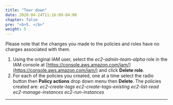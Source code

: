 ```yaml
---
title: "Tear down"
date: 2020-04-24T11:16:09-04:00
chapter: false
pre: "<b>5. </b>"
weight: 5
---
```


Please note that the changes you made to the policies and roles have no charges associated with them.

1. Using the original IAM user, select the *ec2-admin-team-alpha* role in the IAM console at [https://console.aws.amazon.com/iam/](https://console.aws.amazon.com/iam/) and click  **Delete role**.
2. For each of the policies you created, one at a time select the radio button then **Policy actions** drop down menu then **Delete**.
The policies created are:
*ec2-create-tags*
*ec2-create-tags-existing*
*ec2-list-read*
*ec2-manage-instances*
*ec2-run-instances*

***

